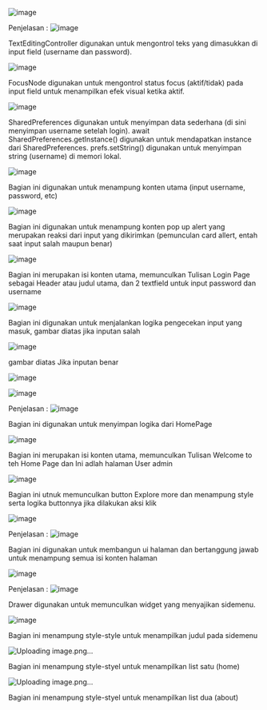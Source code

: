 ![image](https://github.com/user-attachments/assets/6f548fc7-4411-4261-b766-604dab0491cd)

Penjelasan :
![image](https://github.com/user-attachments/assets/1d5bde40-fe25-4e24-a165-0c7b64f04d82)

TextEditingController digunakan untuk mengontrol teks yang dimasukkan di input field (username dan password).

![image](https://github.com/user-attachments/assets/ef8c482a-5a48-420f-a404-f1a383d84299)

FocusNode digunakan untuk mengontrol status focus (aktif/tidak) pada input field untuk menampilkan efek visual ketika aktif.

![image](https://github.com/user-attachments/assets/5cc1669a-78f0-4ad6-89db-fdbffee0ba40)

SharedPreferences digunakan untuk menyimpan data sederhana (di sini menyimpan username setelah login).
await SharedPreferences.getInstance() digunakan untuk mendapatkan instance dari SharedPreferences.
prefs.setString() digunakan untuk menyimpan string (username) di memori lokal.

![image](https://github.com/user-attachments/assets/8cf15fa4-677c-4ea4-b916-bfb5afdc7211)

Bagian ini digunakan untuk menampung konten utama (input username, password, etc)

![image](https://github.com/user-attachments/assets/7cb09529-7a11-41c3-bb08-fb26737f9800)

Bagian ini digunakan untuk menampung konten pop up alert yang merupakan reaksi dari input yang dikirimkan (pemunculan card allert, entah saat input salah maupun benar)

![image](https://github.com/user-attachments/assets/bc030aa7-a43a-477c-9f10-a72c698fdfa7)

Bagian ini merupakan isi konten utama, memunculkan Tulisan Login Page sebagai Header atau judul utama, dan 2 textfield untuk input password dan username

![image](https://github.com/user-attachments/assets/93ed9fb4-7406-4fe5-b59b-a7d6dade04fb)

Bagian ini digunakan untuk menjalankan logika pengecekan input yang masuk, gambar diatas jika inputan salah

![image](https://github.com/user-attachments/assets/3344a09b-1570-42bf-89a4-a04f0df51cfd)

gambar diatas Jika inputan benar

![image](https://github.com/user-attachments/assets/1a916c40-f299-4331-b197-8a4e2ed39d0e)




![image](https://github.com/user-attachments/assets/469a8a90-04e6-4b2c-abfb-b4913d88b935)

Penjelasan :
![image](https://github.com/user-attachments/assets/80f574cd-71d0-4a06-a48b-dcd1b8e335d7)

Bagian ini digunakan untuk menyimpan logika dari HomePage

![image](https://github.com/user-attachments/assets/859a6b63-56f8-4050-b632-9e209739d095)

Bagian ini merupakan isi konten utama, memunculkan Tulisan Welcome to teh Home Page dan Ini adlah halaman User admin 

![image](https://github.com/user-attachments/assets/7539f5ec-ba33-4ddf-85ed-712bf17ea1ea)

Bagian ini utnuk memunculkan button Explore more dan menampung style serta logika buttonnya jika dilakukan aksi klik




![image](https://github.com/user-attachments/assets/1b4f596f-e533-4b3c-b62c-22f5e3211146)

Penjelasan :
![image](https://github.com/user-attachments/assets/802c1946-df47-4332-b150-7f9595805380)

Bagian ini digunakan untuk membangun ui halaman dan bertanggung jawab untuk menampung semua isi konten halaman



![image](https://github.com/user-attachments/assets/ef138e19-b8b8-48d9-b8a2-e405d4ccbc1c)

Penjelasan : 
![image](https://github.com/user-attachments/assets/fd636bbc-573a-45a8-b0ce-88f10e2f7fc6)

Drawer digunakan untuk memunculkan widget yang menyajikan sidemenu.

![image](https://github.com/user-attachments/assets/a277312a-4dc3-454e-8a3d-dd28a16a0de7)

Bagian ini menampung style-style untuk menampilkan judul pada sidemenu

![Uploading image.png…]()

Bagian ini menampung style-styel untuk menampilkan list satu (home)

![Uploading image.png…]()

Bagian ini menampung style-styel untuk menampilkan list dua (about)
